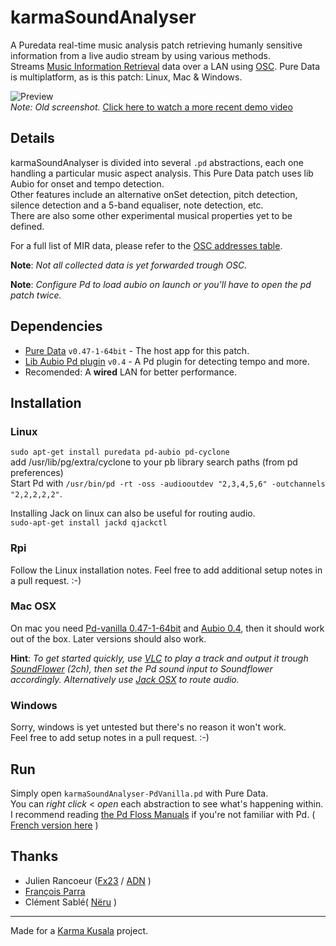 karmaSoundAnalyser
==================

A Puredata real-time music analysis patch retrieving humanly sensitive information from a live audio stream by using various methods.  
Streams [Music Information Retrieval](https://en.wikipedia.org/wiki/Music_information_retrieval) data over a LAN using [OSC](https://en.wikipedia.org/wiki/Open_Sound_Control).
Pure Data is multiplatform, as is this patch: Linux, Mac & Windows.  

![Preview](https://raw.githubusercontent.com/Karma-Kusala/karmaSoundAnalyser/master/karmaSoundAnalyser.png)  
_Note: Old screenshot._ [Click here to watch a more recent demo video](https://vimeo.com/84516862)

## Details   
karmaSoundAnalyser is divided into several `.pd` abstractions, each one handling a particular music aspect analysis. 
This Pure Data patch uses lib Aubio for onset and tempo detection.  
Other features include an alternative onSet detection, pitch detection, silence detection and a 5-band equaliser, note detection, etc.  
There are also some other experimental musical properties yet to be defined.

For a full list of MIR data, please refer to the [OSC addresses table](https://github.com/Karma-Kusala/karmaSoundAnalyser/blob/master/OSCRoutes.md).

__Note__: _Not all collected data is yet forwarded trough OSC._  

__Note__: _Configure Pd to load aubio on launch or you'll have to open the pd patch twice._  

## Dependencies  

- [Pure Data](http://puredata.info/) `v0.47-1-64bit` - The host app for this patch.  
- [Lib Aubio Pd plugin](http://aubio.org/pd-aubio/) `v0.4`  - A Pd plugin for detecting tempo and more.
- Recomended: A __wired__ LAN for better performance.


## Installation

### Linux
`sudo apt-get install puredata pd-aubio pd-cyclone`  
add /usr/lib/pg/extra/cyclone to your pb library search paths (from pd preferences)  
Start Pd with `/usr/bin/pd -rt -oss -audiooutdev "2,3,4,5,6" -outchannels "2,2,2,2,2"`.  

Installing Jack on linux can also be useful for routing audio.  
`sudo-apt-get install jackd qjackctl`  

### Rpi
Follow the Linux installation notes.
Feel free to add additional setup notes in a pull request. :-)

### Mac OSX
On mac you need [Pd-vanilla 0.47-1-64bit](https://puredata.info/downloads/pure-data) and [Aubio 0.4](http://aubio.org/pd-aubio/), then it should work out of the box. Later versions should also work.  

__Hint__: _To get started quickly, use [VLC](http://www.videolan.org/) to play a track and output it trough [SoundFlower](https://github.com/mattingalls/Soundflower) (2ch), then set the Pd sound input to Soundflower accordingly. Alternatively use [Jack OSX](http://www.jackaudio.org/) to route audio._  

### Windows
Sorry, windows is yet untested but there's no reason it won't work.  
Feel free to add setup notes in a pull request. :-)

## Run
Simply open `karmaSoundAnalyser-PdVanilla.pd` with Pure Data.  
You can _right click_ < _open_ each abstraction to see what's happening within. I recommend reading [the Pd Floss Manuals](http://write.flossmanuals.net/pure-data/introduction2/) if you're not familiar with Pd. ( [French version here](https://www.flossmanualsfr.net/puredata/) )

## Thanks
 - Julien Rancoeur ([Fx23](https://soundcloud.com/fx23) / [ADN](http://artdistorsionsnumeriques.com/) )
 - [François Parra](http://www.autotune.eu/)  
 - Clément Sablé( [Nëru](https://neru.io/) )  
 
- - - -  
Made for a [Karma Kusala](http://karma-kusala.com/) project.